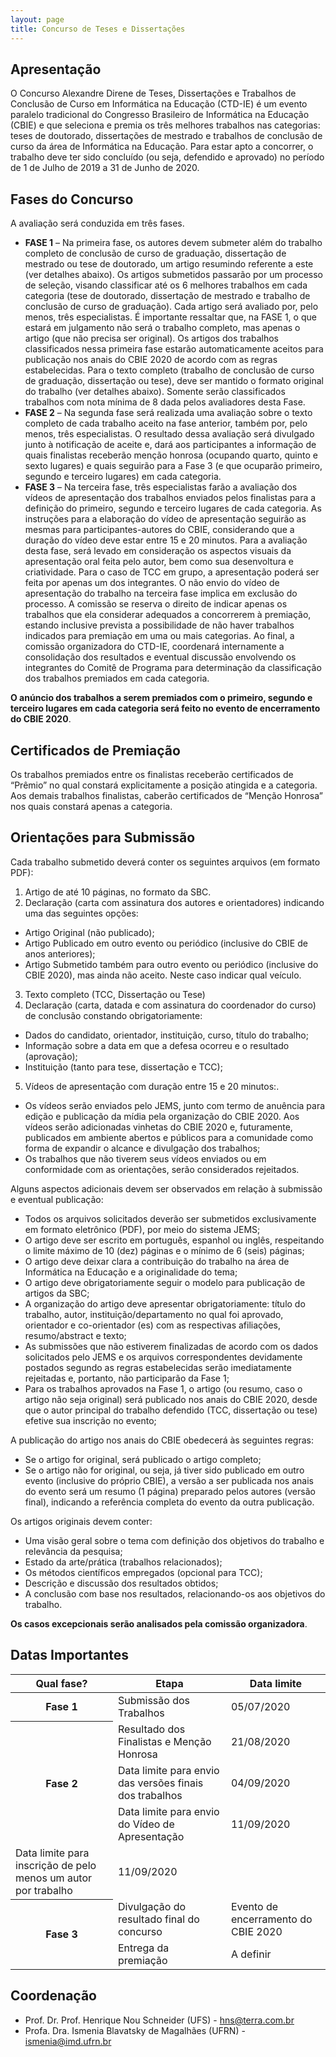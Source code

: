 ```yaml
---
layout: page
title: Concurso de Teses e Dissertações
---
```


## Apresentação

O Concurso Alexandre Direne de Teses, Dissertações e Trabalhos de Conclusão de Curso em Informática na Educação (CTD-IE) é um evento paralelo tradicional do Congresso Brasileiro de Informática na Educação (CBIE) e que seleciona e premia os três melhores trabalhos nas categorias: teses de doutorado, dissertações de mestrado e trabalhos de conclusão de curso da área de Informática na Educação. Para estar apto a concorrer, o trabalho deve ter sido concluído (ou seja, defendido e aprovado) no período de 1 de Julho de 2019 a 31 de Junho de 2020.

## Fases do Concurso

A avaliação será conduzida em três fases.

* **FASE 1** – Na primeira fase, os autores devem submeter além do trabalho completo de conclusão de curso de graduação, dissertação de mestrado ou tese de doutorado, um artigo resumindo referente a este (ver detalhes abaixo). Os artigos submetidos passarão por um processo de seleção, visando classificar até os 6 melhores trabalhos em cada categoria (tese de doutorado, dissertação de mestrado e trabalho de conclusão de curso de graduação). Cada artigo será avaliado por, pelo menos, três especialistas. É importante ressaltar que, na FASE 1, o que estará em julgamento não será o trabalho completo, mas apenas o artigo (que não precisa ser original). Os artigos dos trabalhos classificados nessa primeira fase estarão automaticamente aceitos para publicação nos anais do CBIE 2020 de acordo com as regras estabelecidas. Para o texto completo (trabalho de conclusão de curso de graduação, dissertação ou tese), deve ser mantido o formato original do trabalho (ver detalhes abaixo). Somente serão classificados trabalhos com nota mínima de 8 dada pelos avaliadores desta Fase.
* **FASE 2** – Na segunda fase será realizada uma avaliação sobre o texto completo de cada trabalho aceito na fase anterior, também por, pelo menos, três especialistas. O resultado dessa avaliação será divulgado junto à notificação de aceite e, dará aos participantes a informação de quais finalistas receberão menção honrosa (ocupando quarto, quinto e sexto lugares) e quais seguirão para a Fase 3 (e que ocuparão primeiro, segundo e terceiro lugares) em cada categoria.
* **FASE 3** – Na terceira fase, três especialistas farão a avaliação dos vídeos de apresentação dos trabalhos enviados pelos finalistas para a definição do primeiro, segundo e terceiro lugares de cada categoria. As instruções para a elaboração do vídeo de apresentação seguirão as mesmas para participantes-autores do CBIE, considerando que a duração do vídeo deve estar entre 15 e 20 minutos. Para a avaliação desta fase, será levado em consideração os aspectos visuais da apresentação oral feita pelo autor, bem como sua desenvoltura e criatividade. Para o caso de TCC em grupo, a apresentação poderá ser feita por apenas um dos integrantes. O não envio do vídeo de apresentação do trabalho na terceira fase implica em exclusão do processo. A comissão se reserva o direito de indicar apenas os trabalhos que ela considerar adequados a concorrerem à premiação, estando inclusive prevista a possibilidade de não haver trabalhos indicados para premiação em uma ou mais categorias. Ao final, a comissão organizadora do CTD-IE, coordenará internamente a consolidação dos resultados e eventual discussão envolvendo os integrantes do Comitê de Programa para determinação da classificação dos trabalhos premiados em cada categoria.

**O anúncio dos trabalhos a serem premiados com o primeiro, segundo e terceiro lugares em cada categoria será feito no evento de encerramento do CBIE 2020**.

## Certificados de Premiação

Os trabalhos premiados entre os finalistas receberão certificados de “Prêmio” no qual constará explicitamente a posição atingida e a categoria. Aos demais trabalhos finalistas, caberão certificados de “Menção Honrosa” nos quais constará apenas a categoria.

## Orientações para Submissão

Cada trabalho submetido deverá conter os seguintes arquivos (em formato PDF):
1. Artigo de até 10 páginas, no formato da SBC.
2. Declaração (carta com assinatura dos autores e orientadores) indicando uma das seguintes opções:
* Artigo Original (não publicado);
* Artigo Publicado em outro evento ou periódico (inclusive do CBIE de anos anteriores);
* Artigo Submetido também para outro evento ou periódico (inclusive do CBIE 2020), mas ainda não aceito. Neste caso indicar qual veículo.
3. Texto completo (TCC, Dissertação ou Tese)
4. Declaração (carta, datada e com assinatura do coordenador do curso) de conclusão constando obrigatoriamente:
* Dados do candidato, orientador, instituição, curso, título do trabalho;
* Informação sobre a data em que a defesa ocorreu e o resultado (aprovação);
* Instituição (tanto para tese, dissertação e TCC);
5. Vídeos de apresentação com duração entre 15 e 20 minutos:.
* Os vídeos serão enviados pelo JEMS, junto com termo de anuência para edição e publicação da mídia pela organização do CBIE 2020. Aos vídeos serão adicionadas vinhetas do CBIE 2020 e, futuramente, publicados em ambiente abertos e públicos para a comunidade como forma de expandir o alcance e divulgação dos trabalhos;
* Os trabalhos que não tiverem seus vídeos enviados ou em conformidade com as orientações, serão considerados rejeitados.

Alguns aspectos adicionais devem ser observados em relação à submissão e eventual publicação:
* Todos     os arquivos solicitados deverão ser submetidos exclusivamente em formato eletrônico (PDF), por meio do sistema JEMS;
* O  artigo deve ser escrito em português, espanhol ou inglês, respeitando o limite máximo de 10 (dez) páginas e o mínimo de 6 (seis) páginas;
* O artigo deve deixar clara a contribuição do trabalho na área de Informática na Educação e a originalidade do tema;
* O artigo deve obrigatoriamente seguir o modelo para publicação de     artigos da SBC; 
* A organização do artigo deve apresentar obrigatoriamente: título do trabalho, autor, instituição/departamento no qual foi aprovado, orientador e co-orientador (es) com as respectivas afiliações, resumo/abstract e texto;
* As submissões que não estiverem finalizadas de acordo com os dados solicitados pelo JEMS e os arquivos correspondentes devidamente postados segundo as regras estabelecidas serão imediatamente rejeitadas e, portanto, não participarão da Fase 1;
* Para os trabalhos aprovados na Fase 1, o artigo (ou resumo, caso o artigo     não seja original) será publicado nos anais do CBIE 2020, desde que o autor principal do trabalho defendido (TCC, dissertação ou tese) efetive sua inscrição no evento;
     
A publicação do artigo nos anais do CBIE obedecerá às seguintes regras:
* Se o artigo for original, será publicado o artigo completo;    
* Se o artigo não for original, ou seja, já tiver sido publicado em outro evento (inclusive do próprio CBIE), a versão a ser publicada nos anais do evento será um resumo (1 página) preparado pelos autores (versão final), indicando a referência completa do evento da outra publicação.
     
Os artigos originais devem conter:
* Uma visão geral sobre o tema com definição dos objetivos do trabalho e relevância da pesquisa;         
* Estado da arte/prática (trabalhos relacionados);         
* Os métodos científicos empregados (opcional para TCC);    
* Descrição e discussão dos resultados obtidos;         
* A conclusão com base nos resultados, relacionando-os aos objetivos do trabalho.

**Os casos excepcionais serão analisados pela comissão organizadora**.

## Datas Importantes

<table class="table table-center table-bordered">
    <thead>
        <tr class="bg-info">
            <th>Qual fase?</th>
            <th>Etapa</th>
            <th>Data limite</th>
        </tr>
    </thead>
    <tbody>
        <tr>
            <th>Fase 1</th>
            <td>Submissão dos Trabalhos</td>
            <td>05/07/2020</td>
        </tr>
        <tr>
            <th rowspan="3">Fase 2</th>
            <td>Resultado dos Finalistas e Menção Honrosa</td>
            <td>21/08/2020</td>
        </tr>
        <tr>
            <td>Data limite para envio das versões finais dos trabalhos</td>
            <td>04/09/2020</td>
        </tr>
         <tr>
            <td>Data limite para envio do Vídeo de Apresentação</td>
            <td>11/09/2020</td>
        </tr>
         <tr>
            <td>Data limite para inscrição de pelo menos um autor por trabalho</td>
            <td>11/09/2020</td>
        </tr>
        <tr>
            <th rowspan="2">Fase 3</th>
            <td>Divulgação do resultado final do concurso</td>
            <td>Evento de encerramento do CBIE 2020</td>
        </tr>
        <tr>
            <td>Entrega da premiação</td>
            <td>A definir</td>
        </tr>
    </tbody>
</table>


## Coordenação

* Prof. Dr. Prof. Henrique Nou Schneider (UFS) - hns@terra.com.br
* Profa. Dra. Ismenia Blavatsky de Magalhães (UFRN) - ismenia@imd.ufrn.br


